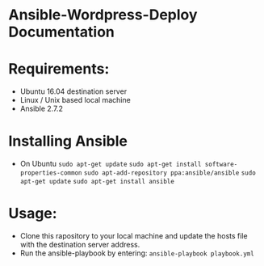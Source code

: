 # Ansible-Wordpress-Deploy Documentation

# Requirements:
* Ubuntu 16.04 destination server
* Linux / Unix based local machine
* Ansible 2.7.2

# Installing Ansible
* On Ubuntu 
`sudo apt-get update`
`sudo apt-get install software-properties-common`
`sudo apt-add-repository ppa:ansible/ansible`
`sudo apt-get update`
`sudo apt-get install ansible`

# Usage: 
* Clone this rapository to your local machine and update the hosts file with the destination server address.
* Run the ansible-playbook by entering:
`ansible-playbook playbook.yml`

